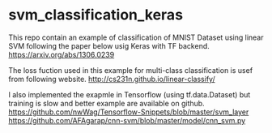 # svm_classification_keras
This repo contain an example of classification of MNIST Dataset using linear SVM following the paper below usig Keras with TF backend.
https://arxiv.org/abs/1306.0239

The loss fuction used in this example for multi-class classification is usef from following website.
http://cs231n.github.io/linear-classify/

I also implemented the exapmle in Tensorflow (using tf.data.Dataset) but training is slow and better example are available on github.
https://github.com/nwWag/Tensorflow-Snippets/blob/master/svm_layer
https://github.com/AFAgarap/cnn-svm/blob/master/model/cnn_svm.py
